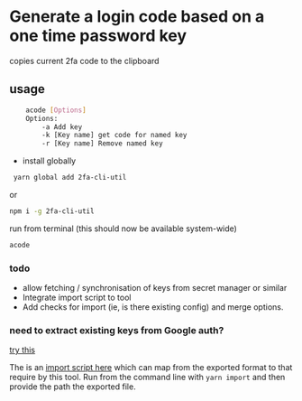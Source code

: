 # Generate a login code based on a one time password key

copies current 2fa code to the clipboard



## usage

```bash
    acode [Options] 
    Options:
        -a Add key
        -k [Key name] get code for named key
        -r [Key name] Remove named key
```

* install globally

```bash
 yarn global add 2fa-cli-util
```

or

```bash
npm i -g 2fa-cli-util
```

run from terminal (this should now be available system-wide)

```bash
acode
```

### todo

* allow fetching / synchronisation of keys from secret manager or similar
* Integrate import script to tool
* Add checks for import (ie, is there existing config) and merge options.

### need to extract existing keys from Google auth?

[try this](https://github.com/krissrex/google-authenticator-exporter)

The is an [import script here](src/import.ts) which can map from the exported format to that require by this tool. Run from the command line with `yarn import` and then provide the path the exported file. 